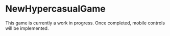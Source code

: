 # NewHypercasualGame
This game is currently a work in progress. Once completed, mobile controls will be implemented.